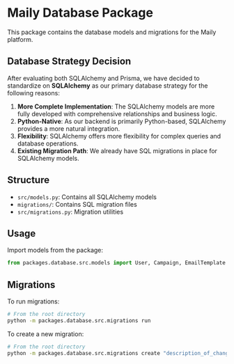 # Maily Database Package

This package contains the database models and migrations for the Maily platform.

## Database Strategy Decision

After evaluating both SQLAlchemy and Prisma, we have decided to standardize on **SQLAlchemy** as our primary database strategy for the following reasons:

1. **More Complete Implementation**: The SQLAlchemy models are more fully developed with comprehensive relationships and business logic.
2. **Python-Native**: As our backend is primarily Python-based, SQLAlchemy provides a more natural integration.
3. **Flexibility**: SQLAlchemy offers more flexibility for complex queries and database operations.
4. **Existing Migration Path**: We already have SQL migrations in place for SQLAlchemy models.

## Structure

- `src/models.py`: Contains all SQLAlchemy models
- `migrations/`: Contains SQL migration files
- `src/migrations.py`: Migration utilities

## Usage

Import models from the package:

```python
from packages.database.src.models import User, Campaign, EmailTemplate
```

## Migrations

To run migrations:

```bash
# From the root directory
python -m packages.database.src.migrations run
```

To create a new migration:

```bash
# From the root directory
python -m packages.database.src.migrations create "description_of_changes"
```
